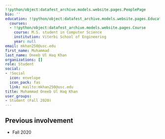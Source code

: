 ```yaml
---
!!python/object:datafest_archive.models.website.pages.PeoplePage
bio: ''
education: !!python/object:datafest_archive.models.website.pages.Education
  courses:
  - !!python/object:datafest_archive.models.website.pages.Course
    course: M.S. student in Computer Science
    institution: Viterbi School of Engineering
    year: null
email: mkhan250@usc.edu
first_name: Muhammad
last_name: Oneeb Ul Haq Khan
organizations: []
role: Student
social:
- !Social
  icon: envelope
  icon_pack: fas
  link: mailto:mkhan250@usc.edu
title: Muhammad Oneeb Ul Haq Khan
user_groups:
- Student (Fall 2020)
---
```



## Previous involvement

* Fall 2020

